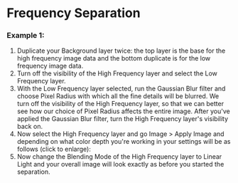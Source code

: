 # Frequency Separation


### Example 1:

1. Duplicate your Background layer twice: the top layer is the base for the high frequency image data and the bottom duplicate is for the low frequency image data.
2. Turn off the visibility of the High Frequency layer and select the Low Frequency layer.
3. With the Low Frequency layer selected, run the Gaussian Blur filter and choose Pixel Radius with which all the fine details will be blurred. We turn off the visibility of the High Frequency layer, so that we can better see how our choice of Pixel Radius affects the entire image. After you've applied the Gaussian Blur filter, turn the High Frequency layer's visibility back on.
4. Now select the High Frequency layer and go Image > Apply Image and depending on what color depth you're working in your settings will be as follows (click to enlarge):
5. Now change the Blending Mode of the High Frequency layer to Linear Light and your overall image will look exactly as before you started the separation.
